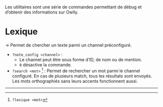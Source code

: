 Les utilitaires sont une série de commandes permettant de débug et d’obtenir des informations sur Owlly.

# Lexique
→ Permet de chercher un texte parmi un channel préconfiguré.
- `?note_config <channel>` : 
	- Le channel peut être sous forme d’ID, de nom ou de mention.
	- `0` désactive la commande.
- `?search <mot>` [^alias] : Permet de rechercher un mot parmi le channel configuré. En cas de plusieurs match, tous les résultats sont envoyés. Les mots orthographiés sans leurs accents fonctionnent aussi.


---
[^alias]: `?lexique <mot>` 
